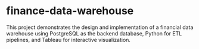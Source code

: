 # finance-data-warehouse
This project demonstrates the design and implementation of a financial data warehouse using PostgreSQL as the backend database, Python for ETL pipelines, and Tableau for interactive visualization.
